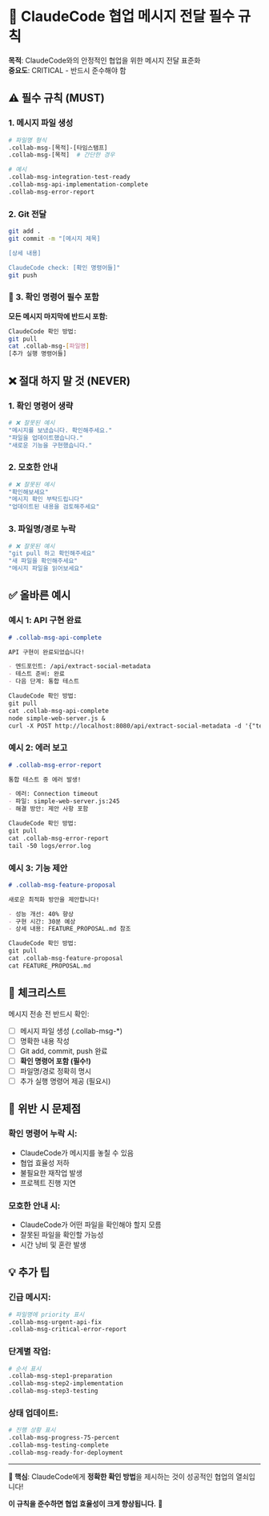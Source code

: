 # 🚨 ClaudeCode 협업 메시지 전달 필수 규칙

**목적**: ClaudeCode와의 안정적인 협업을 위한 메시지 전달 표준화  
**중요도**: CRITICAL - 반드시 준수해야 함  

## ⚠️ **필수 규칙 (MUST)**

### **1. 메시지 파일 생성**
```bash
# 파일명 형식
.collab-msg-[목적]-[타임스탬프]
.collab-msg-[목적]  # 간단한 경우

# 예시
.collab-msg-integration-test-ready
.collab-msg-api-implementation-complete
.collab-msg-error-report
```

### **2. Git 전달**
```bash
git add .
git commit -m "[메시지 제목]

[상세 내용]

ClaudeCode check: [확인 명령어들]"
git push
```

### **🚨 3. 확인 명령어 필수 포함**
**모든 메시지 마지막에 반드시 포함:**

```bash
ClaudeCode 확인 방법:
git pull
cat .collab-msg-[파일명]
[추가 실행 명령어들]
```

## ❌ **절대 하지 말 것 (NEVER)**

### **1. 확인 명령어 생략**
```bash
# ❌ 잘못된 예시
"메시지를 보냈습니다. 확인해주세요."
"파일을 업데이트했습니다."
"새로운 기능을 구현했습니다."
```

### **2. 모호한 안내**
```bash
# ❌ 잘못된 예시  
"확인해보세요"
"메시지 확인 부탁드립니다"
"업데이트된 내용을 검토해주세요"
```

### **3. 파일명/경로 누락**
```bash
# ❌ 잘못된 예시
"git pull 하고 확인해주세요"
"새 파일을 확인해주세요"
"메시지 파일을 읽어보세요"
```

## ✅ **올바른 예시**

### **예시 1: API 구현 완료**
```markdown
# .collab-msg-api-complete

API 구현이 완료되었습니다!

- 엔드포인트: /api/extract-social-metadata
- 테스트 준비: 완료
- 다음 단계: 통합 테스트

ClaudeCode 확인 방법:
git pull
cat .collab-msg-api-complete
node simple-web-server.js &
curl -X POST http://localhost:8080/api/extract-social-metadata -d '{"test": true}'
```

### **예시 2: 에러 보고**
```markdown
# .collab-msg-error-report

통합 테스트 중 에러 발생!

- 에러: Connection timeout
- 파일: simple-web-server.js:245
- 해결 방안: 제안 사항 포함

ClaudeCode 확인 방법:
git pull
cat .collab-msg-error-report
tail -50 logs/error.log
```

### **예시 3: 기능 제안**
```markdown
# .collab-msg-feature-proposal

새로운 최적화 방안을 제안합니다!

- 성능 개선: 40% 향상
- 구현 시간: 30분 예상
- 상세 내용: FEATURE_PROPOSAL.md 참조

ClaudeCode 확인 방법:
git pull
cat .collab-msg-feature-proposal
cat FEATURE_PROPOSAL.md
```

## 🎯 **체크리스트**

메시지 전송 전 반드시 확인:

- [ ] 메시지 파일 생성 (.collab-msg-*)
- [ ] 명확한 내용 작성
- [ ] Git add, commit, push 완료
- [ ] **확인 명령어 포함 (필수!)**
- [ ] 파일명/경로 정확히 명시
- [ ] 추가 실행 명령어 제공 (필요시)

## 🚨 **위반 시 문제점**

### **확인 명령어 누락 시:**
- ClaudeCode가 메시지를 놓칠 수 있음
- 협업 효율성 저하
- 불필요한 재작업 발생
- 프로젝트 진행 지연

### **모호한 안내 시:**
- ClaudeCode가 어떤 파일을 확인해야 할지 모름
- 잘못된 파일을 확인할 가능성
- 시간 낭비 및 혼란 발생

## 💡 **추가 팁**

### **긴급 메시지:**
```bash
# 파일명에 priority 표시
.collab-msg-urgent-api-fix
.collab-msg-critical-error-report
```

### **단계별 작업:**
```bash
# 순서 표시
.collab-msg-step1-preparation
.collab-msg-step2-implementation
.collab-msg-step3-testing
```

### **상태 업데이트:**
```bash
# 진행 상황 표시
.collab-msg-progress-75-percent
.collab-msg-testing-complete
.collab-msg-ready-for-deployment
```

---

**🎯 핵심**: ClaudeCode에게 **정확한 확인 방법**을 제시하는 것이 성공적인 협업의 열쇠입니다!

**이 규칙을 준수하면 협업 효율성이 크게 향상됩니다.** 🚀
